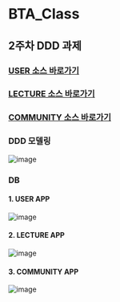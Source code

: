 # BTA_Class


## 2주차 DDD 과제

### [USER 소스 바로가기](https://github.com/seonghoJoo/BTA_Class/tree/master/week2_user)
### [LECTURE 소스 바로가기](https://github.com/seonghoJoo/BTA_Class/tree/master/week2_lecture)
### [COMMUNITY 소스 바로가기](https://github.com/seonghoJoo/BTA_Class/tree/master/week2_community)

### DDD 모델링
![image](https://user-images.githubusercontent.com/32606456/164683383-6c063f4d-faf3-4e1b-acef-5837cf860394.png)

### DB 
#### 1. USER APP
![image](https://user-images.githubusercontent.com/32606456/164576571-9d2ba703-7ddf-412e-b926-b8a4e822def1.png)

#### 2. LECTURE APP
![image](https://user-images.githubusercontent.com/32606456/164576642-fd446f11-8181-493b-9611-0bf7540997bd.png)


#### 3. COMMUNITY APP
![image](https://user-images.githubusercontent.com/32606456/164576623-f81f4805-9148-4b60-b1a3-6e24db0aa83a.png)

